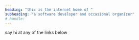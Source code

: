 ```yaml
---
heading: "this is the internet home of "
subheading: "a software developer and occasional organizer"
# handle: 
---
```

say hi at any of the links below